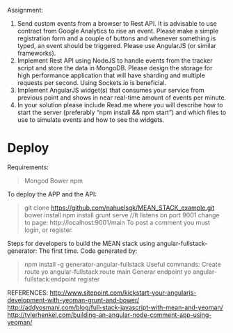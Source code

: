 Assignment:

1.  Send custom events from a browser to Rest API. It is advisable to use contract from Google Analytics to rise an event. Please make a simple registration form and a couple of buttons and whenever something is typed, an event should be triggered. Please use AngularJS (or similar frameworks).
2.  Implement Rest API using NodeJS to handle events from the tracker script and store the data in MongoDB. Please design the storage for high performance application that will have sharding and multiple requests per second. Using Sockets.io is beneficial.
3.  Implement AngularJS widget(s) that consumes your service from previous point and shows in near real-time amount of events per minute.
4.  In your solution please include Read.me where you will describe how to start the server (preferably “npm install && npm start”) and which files to use to simulate events and how to see the widgets.
	
# Deploy
Requirements:
> Mongod
> Bower
> npm

To deploy the APP and the API:
> git clone https://github.com/nahuelsgk/MEAN_STACK_example.git
> bower install 
> npm install
> grunt serve //It listens on port 9001
> change to page: http://localhost:9001/main
To post a comment you must login, or register.


Steps for developers to build the MEAN stack using angular-fullstack-generator:
The first time. Code generated by:
> npm install -g generator-angular-fullstack
Useful commands:
> Create route
yo angular-fullstack:route main
> Generar endpoint
yo angular-fullstack:endpoint register

REFERENCES:
http://www.sitepoint.com/kickstart-your-angularjs-development-with-yeoman-grunt-and-bower/
http://addyosmani.com/blog/full-stack-javascript-with-mean-and-yeoman/
http://tylerhenkel.com/building-an-angular-node-comment-app-using-yeoman/

